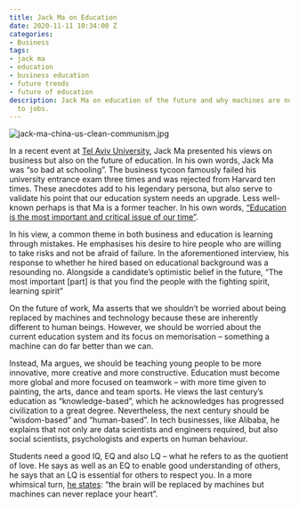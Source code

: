 ```yaml
---
title: Jack Ma on Education
date: 2020-11-11 10:34:00 Z
categories:
- Business
tags:
- jack ma
- education
- business education
- future trends
- future of education
description: Jack Ma on education of the future and why machines are not a threat
  to jobs.
---
```


![jack-ma-china-us-clean-communism.jpg](/uploads/jack-ma-china-us-clean-communism.jpg)

In a recent event at [Tel Aviv University](https://www.youtube.com/watch?v=S2FJ6ABtKQ0), Jack Ma presented his views on business but also on the future of education. In his own words, Jack Ma was “so bad at schooling”. The business tycoon famously failed his university entrance exam three times and was rejected from Harvard ten times. These anecdotes add to his legendary persona, but also serve to validate his point that our education system needs an upgrade. Less well-known perhaps is that Ma is a former teacher. In his own words, [“Education is the most important and critical issue of our time”](https://www.weforum.org/agenda/2020/01/jack-ma-alibaba-education-reform#:~:text=Jack%20Ma%2C%20the%20founder%20of,fast%2C%20but%20education%20is%20not.). 

In his view, a common theme in both business and education is learning through mistakes. He emphasises his desire to hire people who are willing to take risks and not be afraid of failure. In the aforementioned interview, his response to whether he hired based on educational background was  a resounding no. Alongside a candidate’s optimistic belief in the future,  “The most important [part] is that you find the people with the fighting spirit, learning spirit”


On the future of work, Ma asserts that we shouldn’t be worried about being replaced by machines and technology because these are inherently different to human beings. However, we should be worried about the current education system and its focus on memorisation – something a machine can do far better than we can.

Instead, Ma argues, we should be teaching young people to be more innovative, more creative and more constructive. Education must become more global and more focused on teamwork – with more time given to painting, the arts, dance and team sports. He views the last century’s education as “knowledge-based”, which he acknowledges has progressed civilization to a great degree. Nevertheless, the next century should be “wisdom-based” and “human-based”. In tech businesses, like Alibaba, he explains that not only are data scientists and engineers required, but also social scientists, psychologists and experts on human behaviour.

Students need a good IQ, EQ and also LQ – what he refers to as the quotient of love. He says as well as an EQ to enable good understanding of others, he says that an LQ is essential for others to respect you. In a more whimsical turn, [he states](https://www.weforum.org/agenda/2020/01/jack-ma-alibaba-education-reform#:~:text=Jack%20Ma%2C%20the%20founder%20of,fast%2C%20but%20education%20is%20not.): “the brain will be replaced by machines but machines can never replace your heart”.



